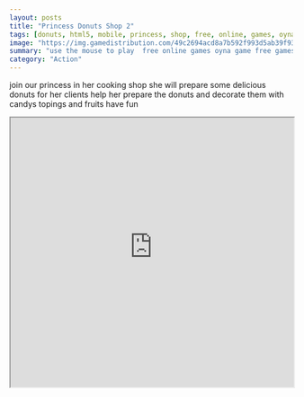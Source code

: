 ```yaml
---
layout: posts
title: "Princess Donuts Shop 2"
tags: [donuts, html5, mobile, princess, shop, free, online, games, oyna, game, free, games, play, play, games]
image: "https://img.gamedistribution.com/49c2694acd8a7b592f993d5ab39f932e.jpg"
summary: "use the mouse to play  free online games oyna game free games play play games"
category: "Action"
---
```


join our princess in her cooking shop she will prepare some delicious donuts for her clients help her prepare the donuts and decorate them with candys topings and fruits have fun

<iframe width="100%" height="480px;" src="https://html5.gamedistribution.com/49c2694acd8a7b592f993d5ab39f932e/"></iframe>